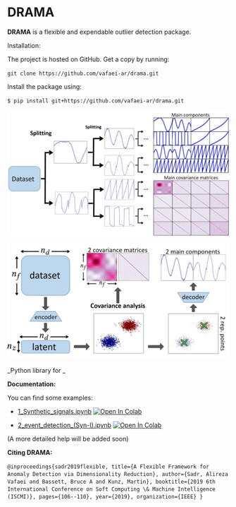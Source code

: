 DRAMA
=======

**DRAMA** is a flexible and expendable outlier detection package.


Installation:

The project is hosted on GitHub. Get a copy by running:

``git clone https://github.com/vafaei-ar/drama.git``

Install the package using:

``$ pip install git+https://github.com/vafaei-ar/drama.git``

<p align="center">
  <img src="./images/pipeline.jpg" width="800"/>
</p>


<p align="center">
  <img src="./images/splitting.jpg" width="700"/>
</p>


_Python library for _


**Documentation:** 

You can find some examples:

- [1_Synthetic_signals.ipynb](https://github.com/vafaei-ar/drama/blob/master/notebooks/1_Synthetic_signals.ipynb) [![Open In Colab](https://colab.research.google.com/assets/colab-badge.svg)](https://colab.research.google.com/github/vafaei-ar/drama/blob/master/notebooks/1_Synthetic_signals.ipynb)

- [2_event_detection_(Syn-I).ipynb](https://github.com/vafaei-ar/drama/blob/master/notebooks/2_event_detection_(Syn-I).ipynb) [![Open In Colab](https://colab.research.google.com/assets/colab-badge.svg)](https://colab.research.google.com/github/vafaei-ar/drama/blob/master/notebooks/2_event_detection_(Syn-I).ipynb)

(A more detailed help will be added soon)

**Citing DRAMA:** 

``
@inproceedings{sadr2019flexible,
  title={A Flexible Framework for Anomaly Detection via Dimensionality Reduction},
  author={Sadr, Alireza Vafaei and Bassett, Bruce A and Kunz, Martin},
  booktitle={2019 6th International Conference on Soft Computing \& Machine Intelligence (ISCMI)},
  pages={106--110},
  year={2019},
  organization={IEEE}
}
``
